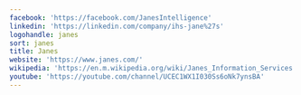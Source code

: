 ```yaml
---
facebook: 'https://facebook.com/JanesIntelligence'
linkedin: 'https://linkedin.com/company/ihs-jane%27s'
logohandle: janes
sort: janes
title: Janes
website: 'https://www.janes.com/'
wikipedia: 'https://en.m.wikipedia.org/wiki/Janes_Information_Services'
youtube: 'https://youtube.com/channel/UCEC1WX1I030Ss6oNk7ynsBA'
---
```

